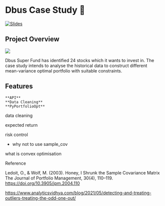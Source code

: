 # Dbus Case Study 🚎

[![Slides](Images/slides.png)](https://www.canva.com/design/DAFSkN3Skvk/r_mWnVFkyoZ9kC4BecCgPA/view?utm_content=DAFSkN3Skvk&utm_campaign=designshare&utm_medium=link2&utm_source=sharebutton)

## Project Overview
![](cbus_case_study/Resources/Images/DBUS.webp)

Dbus Super Fund has identified 24 stocks which it wants to invest in. The case study intends to analyse the historical data to construct different mean-variance optimal portfolio with suitable constraints. 

## Features
    **API**
    **Data Cleaning**
    **PyPortfolioOpt**























data cleaning

expected return

risk control
- why not to use sample_cov 


what is convex optimisation




Reference

Ledoit, O., & Wolf, M. (2003). Honey, I Shrunk the Sample Covariance Matrix The Journal of Portfolio Management, 30(4), 110–119. https://doi.org/10.3905/jpm.2004.110

https://www.analyticsvidhya.com/blog/2021/05/detecting-and-treating-outliers-treating-the-odd-one-out/
